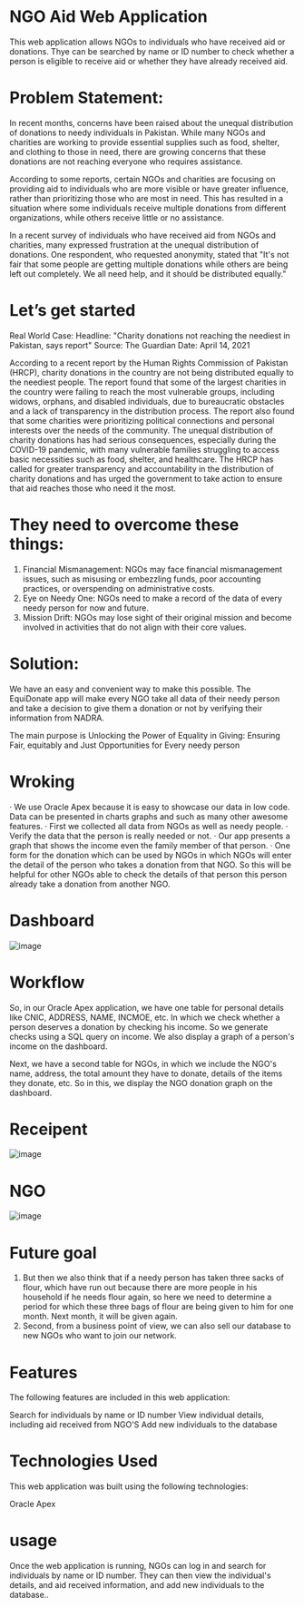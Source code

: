 # NGO Aid Web Application

This web application allows NGOs to individuals who have received aid or donations. Thye can be searched by name or ID number to check whether a person is eligible to receive aid or whether they have already received aid.
# Problem Statement:
 
In recent months, concerns have been raised about the unequal distribution of donations to needy individuals in Pakistan. While many NGOs and charities are working to provide essential supplies such as food, shelter, and clothing to those in need, there are growing concerns that these donations are not reaching everyone who requires assistance.
 
According to some reports, certain NGOs and charities are focusing on providing aid to individuals who are more visible or have greater influence, rather than prioritizing those who are most in need. This has resulted in a situation where some individuals receive multiple donations from different organizations, while others receive little or no assistance.
 
In a recent survey of individuals who have received aid from NGOs and charities, many expressed frustration at the unequal distribution of donations. One respondent, who requested anonymity, stated that "It's not fair that some people are getting multiple donations while others are being left out completely. We all need help, and it should be distributed equally."

# Let’s get started
Real World Case:
Headline: "Charity donations not reaching the neediest in Pakistan, says report"
Source: The Guardian
Date: April 14, 2021

According to a recent report by the Human Rights Commission of Pakistan (HRCP), charity donations in the country are not being distributed equally to the neediest people. The report found that some of the largest charities in the country were failing to reach the most vulnerable groups, including widows, orphans, and disabled individuals, due to bureaucratic obstacles and a lack of transparency in the distribution process. The report also found that some charities were prioritizing political connections and personal interests over the needs of the community.
The unequal distribution of charity donations has had serious consequences, especially during the COVID-19 pandemic, with many vulnerable families struggling to access basic necessities such as food, shelter, and healthcare. The HRCP has called for greater transparency and accountability in the distribution of charity donations and has urged the government to take action to ensure that aid reaches those who need it the most.
# They need to overcome these things:
1. Financial Mismanagement: NGOs may face financial mismanagement issues, such as misusing or embezzling funds, poor accounting practices, or overspending on administrative costs.
2. Eye on Needy One: NGOs need to make a record of the data of every needy person for now and future.
3. Mission Drift: NGOs may lose sight of their original mission and become involved in activities that do not align with their core values.
# Solution:
We have an easy and convenient way to make this possible.
The EquiDonate app will make every NGO take all data of their needy person and take a decision to give them a donation or not by verifying their information from NADRA.
 
 The main purpose is Unlocking the Power of Equality in Giving: Ensuring Fair, equitably and Just Opportunities for Every needy person
# Wroking
·        We use Oracle Apex because it is easy to showcase our data in low code. Data can be presented in charts graphs and such as many          other awesome features.
·        First we collected all data from NGOs as well as needy people.
·        Verify the data that the person is really needed or not.
·        Our app presents a graph that shows the income even the family member of that person.
·        One form for the donation which can be used by NGOs in which NGOs will enter the detail of the person who takes a donation from that NGO. So this will be helpful for other NGOs able to check the details of that person this person already take a donation from another NGO.
# Dashboard
![image](https://github.com/Mubashir714/Verif_Aid/assets/115402129/05478a25-4ec1-43ad-9805-f169047d2110)


# Workflow
So, in our Oracle Apex application, we have one table for personal details like CNIC, ADDRESS, NAME, INCMOE, etc. In which we check whether a person deserves a donation by checking his income. So we generate checks using a SQL query on income. We also display a graph of a person's income on the dashboard.
 
Next, we have a second table for NGOs, in which we include the NGO's name, address, the total amount they have to donate, details of the items they donate, etc. So in this, we display the NGO donation graph on the dashboard.

 # Receipent
 ![image](https://github.com/Mubashir714/Verif_Aid/assets/115402129/2f39c5d2-be51-4e97-ab22-b004a6a7c5b4)

# NGO
![image](https://github.com/Mubashir714/Verif_Aid/assets/115402129/55f0218c-8072-4957-90ce-abbc719286e6)


# Future goal
1.  But then we also think that if a needy person has taken three sacks of flour, which have run out because there are more people in his household if he needs flour again, so here we need to determine a period for which these three bags of flour are being given to him for one month. Next month, it will be given again.
2. Second, from a business point of view, we can also sell our database to new NGOs who want to join our network.


# Features
The following features are included in this web application:

Search for individuals by name or ID number
View individual details, including aid received from NGO'S
Add new individuals to the database

# Technologies Used
This web application was built using the following technologies:

Oracle Apex

# usage
Once the web application is running, NGOs can log in and search for individuals by name or ID number. They can then view the individual's details, and aid received information, and add new individuals to the database..
